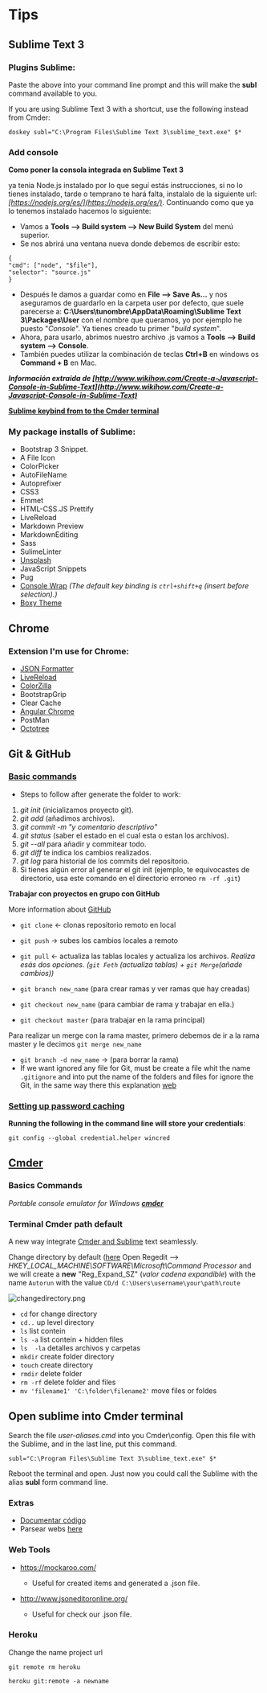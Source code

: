 # Tips 

## Sublime Text 3

### Plugins Sublime:

Paste the above into your command line prompt and this will make the **subl** command available to you.

If you are using Sublime Text 3 with a shortcut, use the following instead from Cmder:

``doskey subl="C:\Program Files\Sublime Text 3\sublime_text.exe" $*``

### Add console

 **Como poner la consola integrada en Sublime Text 3**

 ya tenia Node.js instalado por lo que seguí estás instrucciones, si no lo tienes instalado, tarde o temprano te hará falta, instalalo de la siguiente url: *[https://nodejs.org/es/](https://nodejs.org/es/)*.
 Continuando como que ya lo tenemos instalado hacemos lo siguiente:
   - Vamos a **Tools --> Build system --> New Build System** del menú superior.
   - Se nos abrirá una ventana nueva donde debemos de escribir esto:

```
{
"cmd": ["node", "$file"],
"selector": "source.js"
}

```

- Después le damos a guardar como en **File --> Save As...** y nos aseguramos de guardarlo en la carpeta user por defecto, que suele parecerse a: **C:\Users\tunombre\AppData\Roaming\Sublime Text 3\Packages\User** con el nombre que queramos, yo por ejemplo he puesto "*Console*". Ya tienes creado tu primer "*build system*".
- Ahora, para usarlo, abrimos nuestro archivo .js vamos a **Tools --> Build system --> Console**.
- También puedes utilizar la combinación de teclas **Ctrl+B** en windows os **Command + B** en Mac.

***Información extraida de [http://www.wikihow.com/Create-a-Javascript-Console-in-Sublime-Text](http://www.wikihow.com/Create-a-Javascript-Console-in-Sublime-Text)***

**[Sublime keybind from to the Cmder terminal](https://github.com/tonimg/Course/blob/master/Tips/tips.md#terminal-cmder-path-default)**

### My package installs of Sublime:

-   Bootstrap 3 Snippet.
-   A File Icon
-   ColorPicker
-   AutoFileName
-   Autoprefixer
-   CSS3
-   Emmet
-   HTML-CSS.JS Prettify
-   LiveReload
-   Markdown Preview
-   MarkdownEditing
-   Sass
-   SulimeLinter
-   [Unsplash](https://unsplash.com/)
-   JavaScript Snippets
-   Pug
-   [Console Wrap](https://packagecontrol.io/packages/Console%20Wrap) *(The default key binding is ``ctrl+shift+q`` (insert before selection).)*
-   [Boxy Theme](https://packagecontrol.io/packages/Boxy%20Theme)

## Chrome

### Extension I'm use for Chrome:

- [JSON Formatter](https://chrome.google.com/webstore/detail/json-formatter/bcjindcccaagfpapjjmafapmmgkkhgoa?hl=es)
- [LiveReload](https://chrome.google.com/webstore/detail/livereload/jnihajbhpnppcggbcgedagnkighmdlei)
- [ColorZilla](https://chrome.google.com/webstore/detail/colorzilla/bhlhnicpbhignbdhedgjhgdocnmhomnp)
- BootstrapGrip
- Clear Cache
- [Angular Chrome](https://chrome.google.com/webstore/detail/angular-chrome/fobloefinmdlpnanffefbpkkgflocmlp)
- PostMan
- [Octotree](https://chrome.google.com/webstore/detail/octotree/bkhaagjahfmjljalopjnoealnfndnagc/related?hl=en-US)

## Git & GitHub

### [Basic commands](https://github.com/tonimg/Course/blob/master/Frontend/01%20Semana/Readme%2010.04.md#basics-commands-cmdercommands-httpblikergithubiocmder)

- Steps to follow after generate the folder to work:

1.  *git init* (inicializamos proyecto git).
2.  *git add* (añadimos archivos).
3.  *git commit -m "y comentario descriptivo"*
4.  *git status* (saber el estado en el cual esta o estan los archivos).
5.  *git --all* para añadir y commitear todo.
6.  *git diff* te indica los cambios realizados.
7.  *git log* para historial de los commits del repositorio.
8.  Si tienes algún error al generar el git init (ejemplo, te equivocastes de directorio, usa este comando en el directorio erroneo ```rm -rf .git```)

 **Trabajar con proyectos en grupo con GitHub**

More information about [GitHub](https://github.com/tonimg/Course/blob/master/Frontend/01%20Semana/Readme%2011.04.md#acabando-con-git--github)

- ``git clone`` <- clonas repositorio remoto en local
- ``git push`` -> subes los cambios locales a remoto
- ``git pull`` <- actualiza las tablas locales y actualiza los archivos. *Realiza esás dos opciones. (``git Feth`` (actualiza tablas) + ``git Merge``(añade cambios))*

- ``git branch new_name`` (para crear ramas y ver ramas que hay creadas)
- ``git checkout new_name`` (para cambiar de rama y trabajar en ella.)
- ``git checkout master`` (para trabajar en la rama principal)

Para realizar un merge con la rama master, primero debemos de ir a la rama master y le decimos ``git merge new_name``

- ``git branch -d new_name`` -> (para borrar la rama)
- If we want ignored any file for Git, must be create a file whit the name ``.gitignore`` and into put the name of the folders and files for ignore the Git, in the same way there this explanation [web](https://www.gitignore.io/)

###  [Setting up password caching](https://help.github.com/articles/caching-your-github-password-in-git)

**Running the following in the command line will store your credentials**:

``git config --global credential.helper wincred``


## [Cmder](http://bliker.github.io/cmder)

### Basics Commands

*Portable console emulator for Windows **[cmder](http://cmder.net/)***


### Terminal Cmder path default

A new way integrate [Cmder and Sublime](https://laravel.io/forum/02-24-2014-a-neat-way-integrate-cmder-and-sublime-text-seamlessly) text seamlessly.

Change directory by default ([here](https://www.youtube.com/watch?v=3bBSVXAdeXg)
Open Regedit --> *HKEY_LOCAL_MACHINE\SOFTWARE\Microsoft\Command Processor* and we will create a **new** "Reg_Expand_SZ" (*valor cadena expandible*) with the name ``Autorun`` with the value ``CD/d C:\Users\username\your\path\route``

![changedirectory.png](img/changedirectory.png)

-   ``cd`` for change directory
-   ``cd..`` up level directory
-   ``ls`` list contein
-   ``ls -a`` list contein + hidden files
-   ``ls  -la`` detalles archivos y carpetas
-   ``mkdir`` create folder directory
-   ``touch`` create directory
-   ``rmdir`` delete folder
-   ``rm -rf`` delete folder and files
-   ``mv 'filename1' 'C:\folder\filename2'`` move files or foldes

## Open sublime into Cmder terminal

Search the file *user-aliases.cmd* into you Cmder\config.
Open this file with the Sublime, and in the last line, put this command.

``subl="C:\Program Files\Sublime Text 3\sublime_text.exe" $*``

Reboot the terminal and open. Just now you could call the Sublime with the alias **subl** form command line.

### Extras

- [Documentar código](https://jashkenas.github.io/docco/)
- Parsear webs [here](https://github.com/tonimg/Course/blob/master/Backend/05%20Semana/parsing_web.js) 


### Web Tools

- https://mockaroo.com/
    + Useful for created items and generated a .json file.

- http://www.jsoneditoronline.org/
    + Useful for check our .json file. 

### Heroku

Change the name project url

``git remote rm heroku``

``heroku git:remote -a newname``
